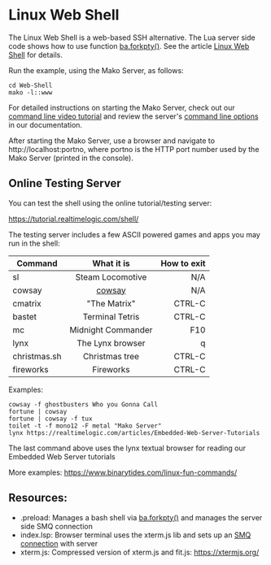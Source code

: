 # Linux Web Shell

The Linux Web Shell is a web-based SSH alternative. The Lua server side code shows how to use function [ba.forkpty()](https://realtimelogic.com/ba/doc/?url=auxlua.html#forkptylib). See the article [Linux Web Shell](https://makoserver.net/articles/Linux-Web-Shell) for details.

Run the example, using the Mako Server, as follows:

```
cd Web-Shell
mako -l::www
```

For detailed instructions on starting the Mako Server, check out our [command line video tutorial](https://youtu.be/vwQ52ZC5RRg) and review the server's [command line options](https://realtimelogic.com/ba/doc/?url=Mako.html#loadapp) in our documentation.

After starting the Mako Server, use a browser and navigate to http://localhost:portno, where portno is
the HTTP port number used by the Mako Server (printed in the console).


## Online Testing Server

You can test the shell using the online tutorial/testing server:

https://tutorial.realtimelogic.com/shell/

The testing server includes a few ASCII powered games and apps you may
run in the shell:

|   Command    | What it is         | How to exit |
| ------------ |:------------------:| -----------:|
|   sl         | Steam Locomotive   | N/A         |
| cowsay       | [cowsay](https://en.wikipedia.org/wiki/Cowsay)| N/A         |
| cmatrix      | "The Matrix"       | CTRL-C      |
| bastet       | Terminal Tetris    | CTRL-C      |
| mc           | Midnight Commander | F10         |
| lynx         | The Lynx browser   | q           |
| christmas.sh | Christmas tree     | CTRL-C      |
| fireworks    | Fireworks          | CTRL-C      |

Examples:
```
cowsay -f ghostbusters Who you Gonna Call
fortune | cowsay
fortune | cowsay -f tux
toilet -t -f mono12 -F metal "Mako Server"
lynx https://realtimelogic.com/articles/Embedded-Web-Server-Tutorials
```

The last command above uses the lynx textual browser for reading our
Embedded Web Server tutorials

More examples: https://www.binarytides.com/linux-fun-commands/

## Resources:
* .preload: Manages a bash shell via [ba.forkpty()](https://realtimelogic.com/ba/doc/?url=auxlua.html#forkptylib) and manages the server side SMQ connection
* index.lsp: Browser terminal uses the xterm.js lib and sets up an [SMQ connection](https://realtimelogic.com/products/simplemq/) with server
* xterm.js: Compressed version of xterm.js and fit.js: https://xtermjs.org/
